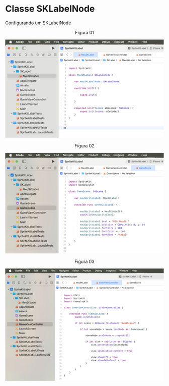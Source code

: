 # Classe SKLabelNode

Configurando um SKLabelNode

<div align="center">
Figura 01
</div>

![](Imagens/SKNode-SKLabelNode-Img01.png)

<div align="center">
Figura 02
</div>

![](Imagens/SKNode-SKLabelNode-Img02.png)

<div align="center">
Figura 03
</div>

![](Imagens/SKNode-SKLabelNode-Img03.png)
